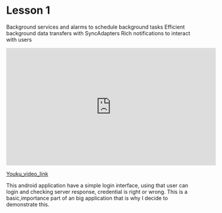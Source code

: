 # Lesson 1

Background services and alarms to schedule background tasks
Efficient background data transfers with SyncAdapters
Rich notifications to interact with users

<iframe width="560" height="315" src="https://www.youtube.com/embed/pNHDbyqRxlo" frameborder="0" allowfullscreen></iframe>


[Youku_video_link](http://player.youku.com/player.php/sid/XMTM5NzEyOTY3Mg==/v.swf)


This android application have a simple login interface, using that user can login and checking server response, credential is right or wrong. This is a basic,importance part of an big application that is why I decide to demonstrate this.